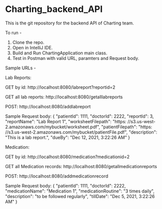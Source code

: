 # Charting_backend_API
This is the git repository for the backend API of Charting team.

To run -

1. Clone the repo.
2. Open in IntelliJ IDE.
3. Build and Run ChartingApplication main class.
4. Test in Postman with valid URL, paramters and Request body.

Sample URLs -

Lab Reports:

GET by id: http://localhost:8080/labreport?reportid=2

GET all lab reports: http://localhost:8080/getalllabreports

POST: http://localhost:8080/addlabreport

Sample Request body: {
    "patientId": 1111,
    "doctorId": 2222,
    "reportId": 3,
    "reportName": "Lab Report 1",
    "worksheetFilepath": "https: //s3.us-west-2.amazonaws.com/mybucket/worksheet.pdf",
    "patientFilepath": "https: //s3.us-west-2.amazonaws.com/mybucket/patientFile.pdf",
    "description": "This is a lab report.",
    "dueBy": "Dec 12, 2021, 3:22:26 AM"
}

Medication:

GET by id: http://localhost:8080/medication?medicationid=2

GET all Medication records: http://localhost:8080/getallmedicationreports

POST: http://localhost:8080/addmedicationrecord

Sample Request body:
{
    "patientId": 1111,
    "doctorId": 2222,
    "medicationName": "Medication 1",
    "medicationRoutine": "3 times daily",
    "description": "to be followed regularly",
    "tillDate": "Dec 5, 2021, 3:22:26 AM"
}
